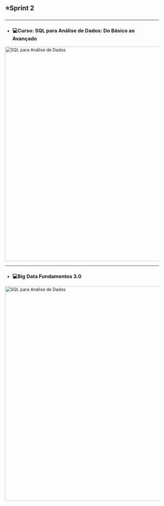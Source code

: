 ## ⭐Sprint 2

---
- ### 💻Curso: SQL para Análise de Dados: Do Básico ao Avançado


<img src="https://github.com/CarlosRyan07/Programa-Bolsas-CompassUOL/blob/main/img/Certificado_SQL_Para_Análise_De_Dados.jpg" alt="SQL para Análise de Dados" width="700">

---

- ### 💻Big Data Fundamentos 3.0

<img src="https://github.com/CarlosRyan07/Programa-Bolsas-CompassUOL/blob/main/img/Certificado_BigData_3.0" alt="SQL para Análise de Dados" width="700">

